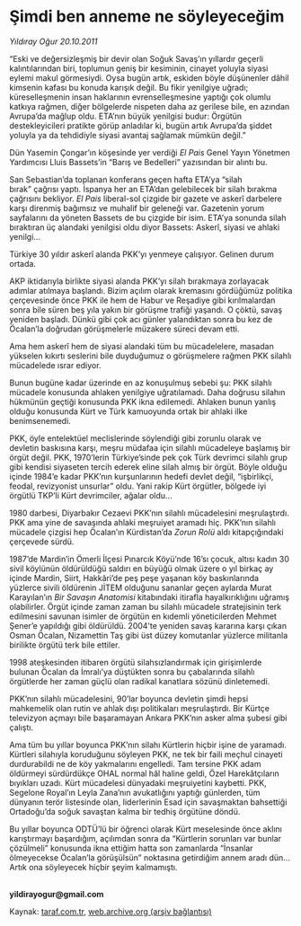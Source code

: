 # Şimdi ben anneme ne söyleyeceğim

*Yıldıray Oğur 20.10.2011*

<div class="yazi"><p>“Eski ve değersizleşmiş bir devir olan Soğuk Savaş’ın yıllardır geçerli kalıntılarından biri, toplumun geniş bir kesiminin, cinayet yoluyla siyasi eylemi makul görmesiydi. Oysa bugün artık, eskiden böyle düşünenler dâhil kimsenin kafası bu konuda karışık değil. Bu fikir yenilgiye uğradı; küreselleşmenin insan haklarının evrenselleşmesine yaptığı çok olumlu katkıya rağmen, diğer bölgelerde nispeten daha az gerilese bile, en azından Avrupa’da mağlup oldu. ETA’nın büyük yenilgisi budur: Örgütün destekleyicileri pratikte görüp anladılar ki, bugün artık Avrupa’da şiddet yoluyla ya da tehdidiyle siyasi avantaj sağlamak mümkün değil.”</p>
<p>Dün Yasemin Çongar’ın köşesinde yer verdiği <i>El Pais</i> Genel Yayın Yönetmen Yardımcısı Lluis Bassets’in “Barış ve Bedelleri” yazısından bir alıntı bu.</p>
<p>San Sebastian’da toplanan konferans geçen hafta ETA’ya “silah bırak” çağrısı yaptı. İspanya her an ETA’dan gelebilecek bir silah bırakma çağrısını bekliyor. <i>El Pais</i> liberal-sol çizgide bir gazete ve askerî darbelere karşı direnmiş bağımsız ve muhalif bir geleneği var. Gazetenin yorum sayfalarını da yöneten Bassets de bu çizgide bir isim. ETA’ya sonunda silah bıraktıran üç alandaki yenilgisi oldu diyor Bassets: Askerî, siyasi ve ahlaki yenilgi...</p>
<p>Türkiye 30 yıldır askerî alanda PKK’yı yenmeye çalışıyor. Gelinen durum ortada. </p>
<p>AKP iktidarıyla birlikte siyasi alanda PKK’yı silah bırakmaya zorlayacak adımlar atılmaya başlandı. Bizim açılım olarak kremasını gördüğümüz politika çerçevesinde önce PKK ile hem de Habur ve Reşadiye gibi kırılmalardan sonra bile süren beş yıla yakın bir görüşme trafiği yaşandı. O çöktü, savaş yeniden başladı. Dünkü gibi çok acı günler yalandıktan sonra bu kez de Öcalan’la doğrudan görüşmelerle müzakere süreci devam etti. </p>
<p>Ama hem askerî hem de siyasi alandaki tüm bu mücadelelere, masadan yükselen kıkırtı seslerini bile duyduğumuz o görüşmelere rağmen PKK silahlı mücadelede ısrar ediyor.</p>
<p>Bunun bugüne kadar üzerinde en az konuşulmuş sebebi şu: PKK silahlı mücadele konusunda ahlaken yenilgiye uğratılamadı. Daha doğrusu silahın hükmünün geçtiği konusunda PKK ikna edilemedi. Ahlaken bunun yanlış olduğu konusunda Kürt ve Türk kamuoyunda ortak bir ahlaki ilke benimsenemedi. </p>
<p>PKK, öyle entelektüel meclislerinde söylendiği gibi zorunlu olarak ve devletin baskısına karşı, meşru müdafaa için silahlı mücadeleye başlamış bir örgüt değil. PKK, 1970’lerin Türkiye’sinde pek çok Türk devrimci silahlı grup gibi kendisi siyaseten tercih ederek eline silah almış bir örgüt. Böyle olduğu içinde 1984’e kadar PKK’nın kurşunlarının hedefi devlet değil, “işbirlikçi, feodal, revizyonist unsurlar” oldu. Yani rakip Kürt örgütler, bölgede iyi örgütlü TKP’li Kürt devrimciler, ağalar oldu...</p>
<p>1980 darbesi, Diyarbakır Cezaevi PKK’nın silahlı mücadelesini meşrulaştırdı. PKK ama yine de savaşında ahlaki meşruiyet aramadı hiç. PKK’nın silahlı mücadele çizgisi hep Öcalan’ın Kürdistan’da <i>Zorun Rolü</i> aldı kitapçığındaki çerçevede sürdü. </p>
<p>1987’de Mardin’in Ömerli İlçesi Pınarcık Köyü’nde 16’sı çocuk, altısı kadın 30 sivil köylünün öldürüldüğü saldırı en büyüğü olmak üzere o yıl birkaç ay içinde Mardin, Siirt, Hakkâri’de peş peşe yaşanan köy baskınlarında yüzlerce sivili öldürenin JİTEM olduğunu sananlar geçen aylarda Murat Karayılan’ın <i>Bir Savaşın Anatomisi</i> kitabındaki itirafla hayalkırıklığını uğramış olabilirler. Örgüt içinde zaman zaman bu silahlı mücadele stratejisinin terk edilmesini savunan isimler de örgütün en kıdemli yöneticilerden Mehmet Şener’e yapıldığı gibi öldürüldü. 2004’te yeniden savaş kararına karşı çıkan Osman Öcalan, Nizamettin Taş gibi üst düzey komutanlar yüzlerce militanla birilikte örgütü terk bile ettiler.</p>
<p>1998 ateşkesinden itibaren örgütü silahsızlandırmak için girişimlerde bulunan Öcalan da İmralı’ya düştükten sonra bu çabalarında silahlı örgütlerde her zaman güçlü olan radikal kanatlara sözünü dinletemedi. </p>
<p>PKK’nın silahlı mücadelesini, 90’lar boyunca devletin şimdi hepsi mahkemelik olan rutin ve ahlak dışı politikaları meşrulaştırdı. Bir Kürtçe televizyon açmayı bile başaramayan Ankara PKK’nın asker alma şubesi gibi çalıştı.</p>
<p>Ama tüm bu yıllar boyunca PKK’nın silahı Kürtlerin hiçbir işine de yaramadı. Kürtleri silahıyla koruduğunu söyleyen PKK, ne tek bir faili meçhul cinayeti durdurabildi ne de köy yakmalarını engelledi. Tam tersine PKK adam öldürmeyi sürdürdükçe OHAL normal hâl haline geldi, Özel Harekâtçıların bıyıkları uzadı. Kürt mücadelesi dünyadaki meşruiyetini kaybetti. PKK, Segelone Royal’ın Leyla Zana’nın avukatlığını yaptığı günlerden, tüm dünyanın terör listesinde olan, liderlerinin Esad için savaşmaktan bahsettiği Ortadoğu’da soğuk savaştan kalma bir tedhiş örgütüne döndü.</p>
<p>Bu yıllar boyunca ODTÜ’lü bir öğrenci olarak Kürt meselesinde önce aklını karıştırmayı başardığım, açılımdan sonra da “Kürtlerin sorunları var bunlar çözülmeli” konusunda ikna ettiğim hatta son zamanlarda “İnsanlar ölmeyecekse Öcalan’la görüşülsün” noktasına getirdiğim annem aradı dün... Artık ona söyleyecek hiçbir şeyim kalmamıştı. </p>
<p><b><br/>yildirayogur@gmail.com</b></p>
</div>

Kaynak: [taraf.com.tr](http://www.taraf.com.tr/yildiray-ogur/makale-simdi-ben-anneme-ne-soyleyecegim.htm), [web.archive.org (arşiv bağlantısı)](http://web.archive.org/web/20130709173315/http://www.taraf.com.tr/yildiray-ogur/makale-simdi-ben-anneme-ne-soyleyecegim.htm)
